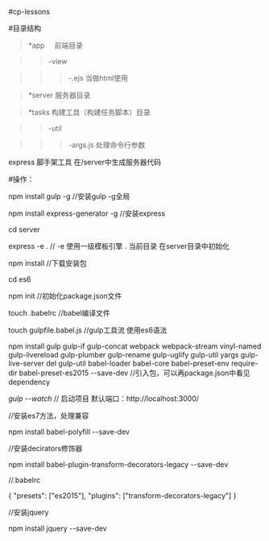 ﻿#cp-lessons
 
#目录结构
 
>*app     前端目录

>>-view  

>>> -.ejs 当做html使用        

>*server  服务器目录

>*tasks   构建工具（构建任务脚本）目录

>>-util

>>>-args.js   处理命令行参数
        



express    脚手架工具      在/server中生成服务器代码


#操作：

npm install gulp -g     //安装gulp  -g全局

npm install express-generator -g    //安装express

cd server

express -e .       // -e 使用一级模板引擎  . 当前目录      在server目录中初始化

npm install         //下载安装包

cd es6

npm init  //初始化package.json文件

touch .babelrc  //babel编译文件

touch gulpfile.babel.js     //gulp工具流  使用es6语法


npm install gulp gulp-if gulp-concat webpack webpack-stream vinyl-named gulp-livereload gulp-plumber 
gulp-rename  gulp-uglify gulp-util yargs gulp-live-server del gulp-util babel-loader babel-core 
babel-preset-env require-dir babel-preset-es2015 --save-dev
//引入包，可以再package.json中看见dependency

_gulp --watch_    //  启动项目  默认端口：http://localhost:3000/

//安装es7方法，处理兼容

npm install babel-polyfill --save-dev   


//安装decirators修饰器

npm install babel-plugin-transform-decorators-legacy --save-dev

//.babelrc

{
  "presets": ["es2015"],
  "plugins": ["transform-decorators-legacy"]
}


//安装jquery

npm install jquery --save-dev

